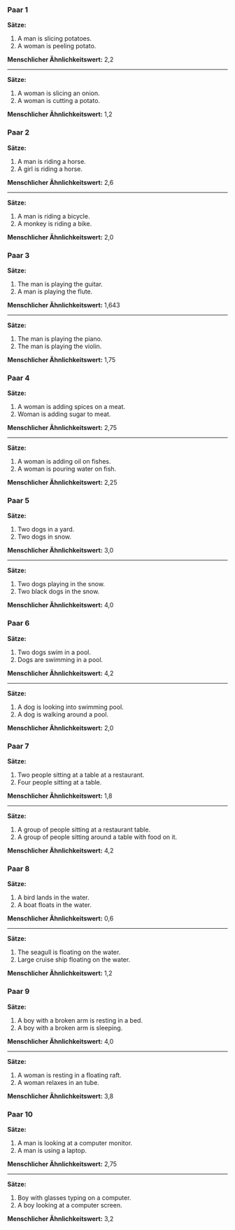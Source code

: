 ### Paar 1
**Sätze:**
1. A man is slicing potatoes.
2. A woman is peeling potato.

**Menschlicher Ähnlichkeitswert:** 2,2

---

**Sätze:**
1. A woman is slicing an onion.
2. A woman is cutting a potato.

**Menschlicher Ähnlichkeitswert:** 1,2

### Paar 2
**Sätze:**
1. A man is riding a horse.
2. A girl is riding a horse.

**Menschlicher Ähnlichkeitswert:** 2,6

---

**Sätze:**
1. A man is riding a bicycle.
2. A monkey is riding a bike.

**Menschlicher Ähnlichkeitswert:** 2,0

### Paar 3
**Sätze:**
1. The man is playing the guitar.
2. A man is playing the flute.

**Menschlicher Ähnlichkeitswert:** 1,643

---

**Sätze:**
1. The man is playing the piano.
2. The man is playing the violin.

**Menschlicher Ähnlichkeitswert:** 1,75

### Paar 4
**Sätze:**
1. A woman is adding spices on a meat.
2. Woman is adding sugar to meat.

**Menschlicher Ähnlichkeitswert:** 2,75

---

**Sätze:**
1. A woman is adding oil on fishes.
2. A woman is pouring water on fish.

**Menschlicher Ähnlichkeitswert:** 2,25

### Paar 5
**Sätze:**
1. Two dogs in a yard.
2. Two dogs in snow.

**Menschlicher Ähnlichkeitswert:** 3,0

---

**Sätze:**
1. Two dogs playing in the snow.
2. Two black dogs in the snow.

**Menschlicher Ähnlichkeitswert:** 4,0

### Paar 6
**Sätze:**
1. Two dogs swim in a pool.
2. Dogs are swimming in a pool.

**Menschlicher Ähnlichkeitswert:** 4,2

---

**Sätze:**
1. A dog is looking into swimming pool.
2. A dog is walking around a pool.

**Menschlicher Ähnlichkeitswert:** 2,0

### Paar 7
**Sätze:**
1. Two people sitting at a table at a restaurant.
2. Four people sitting at a table.

**Menschlicher Ähnlichkeitswert:** 1,8

---

**Sätze:**
1. A group of people sitting at a restaurant table.
2. A group of people sitting around a table with food on it.

**Menschlicher Ähnlichkeitswert:** 4,2

### Paar 8
**Sätze:**
1. A bird lands in the water.
2. A boat floats in the water.

**Menschlicher Ähnlichkeitswert:** 0,6

---

**Sätze:**
1. The seagull is floating on the water.
2. Large cruise ship floating on the water.

**Menschlicher Ähnlichkeitswert:** 1,2

### Paar 9
**Sätze:**
1. A boy with a broken arm is resting in a bed.
2. A boy with a broken arm is sleeping.

**Menschlicher Ähnlichkeitswert:** 4,0

---

**Sätze:**
1. A woman is resting in a floating raft.
2. A woman relaxes in an tube.

**Menschlicher Ähnlichkeitswert:** 3,8

### Paar 10
**Sätze:**
1. A man is looking at a computer monitor.
2. A man is using a laptop.

**Menschlicher Ähnlichkeitswert:** 2,75

---

**Sätze:**
1. Boy with glasses typing on a computer.
2. A boy looking at a computer screen.

**Menschlicher Ähnlichkeitswert:** 3,2
